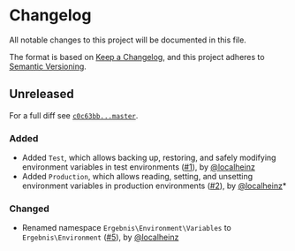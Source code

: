 # Changelog

All notable changes to this project will be documented in this file.

The format is based on [Keep a Changelog](https://keepachangelog.com/en/1.0.0/), and this project adheres to [Semantic Versioning](https://semver.org/spec/v2.0.0.html).

## Unreleased

For a full diff see [`c0c63bb...master`][c0c63bb...master].

### Added

* Added `Test`, which allows backing up, restoring, and safely modifying environment variables in test environments ([#1]), by [@localheinz]
* Added `Production`, which allows reading, setting, and unsetting environment variables in production environments ([#2]), by [@localheinz]*

### Changed

* Renamed namespace `Ergebnis\Environment\Variables` to `Ergebnis\Environment` ([#5]), by [@localheinz]

[c0c63bb...master]: https://github.com/ergebnis/environment-variables/compare/c0c63bb...master

[#1]: https://github.com/ergebnis/environment-variables/pull/1
[#2]: https://github.com/ergebnis/environment-variables/pull/2
[#5]: https://github.com/ergebnis/environment-variables/pull/5

[@localheinz]: https://github.com/localheinz
